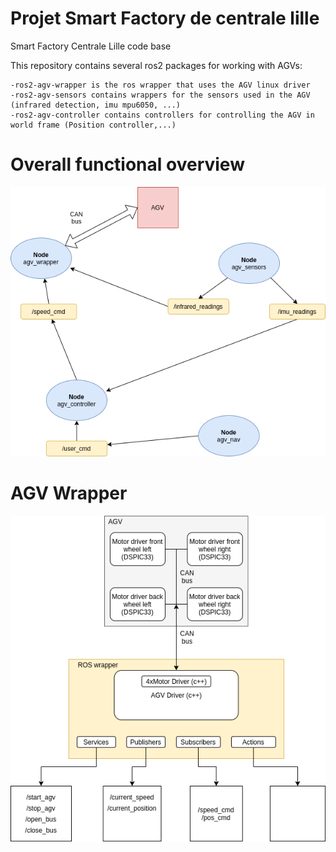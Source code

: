 # Projet Smart Factory de centrale lille



Smart Factory Centrale Lille code base

This repository contains several ros2 packages for working with AGVs:

	-ros2-agv-wrapper is the ros wrapper that uses the AGV linux driver
	-ros2-agv-sensors contains wrappers for the sensors used in the AGV (infrared detection, imu mpu6050, ...)
	-ros2-agv-controller contains controllers for controlling the AGV in world frame (Position controller,...)



# Overall functional overview
![Alt text](Documents/Overview.png?raw=true "ROS functional overview")


# AGV Wrapper
![Alt text](Documents/AGV.png?raw=true "AGV description")




